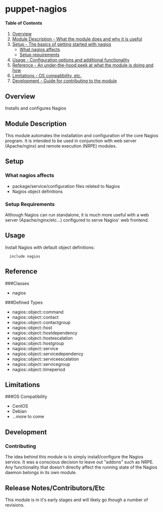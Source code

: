 # puppet-nagios

#### Table of Contents

1. [Overview](#overview)
2. [Module Description - What the module does and why it is useful](#module-description)
3. [Setup - The basics of getting started with nagios](#setup)
    * [What nagios affects](#what-nagios-affects)
    * [Setup requirements](#setup-requirements)
4. [Usage - Configuration options and additional functionality](#usage)
5. [Reference - An under-the-hood peek at what the module is doing and how](#reference)
5. [Limitations - OS compatibility, etc.](#limitations)
6. [Development - Guide for contributing to the module](#development)

## Overview

Installs and configures Nagios

## Module Description

This module automates the installation and configuration of the
core Nagios program. It is intended to be used in conjunction with
web server (Apache/nginx) and remote execution (NRPE) modules.

## Setup

### What nagios affects

* package/service/configuration files related to Nagios
* Nagios object definitions

### Setup Requirements

Although Nagios can run standalone, it is much more useful with a
web server (Apache/nginx/etc...) configured to serve Nagios' web frontend.

## Usage

Install Nagios with default object definitions:
```puppet
  include nagios
```

## Reference

###Classes
* nagios

###Defined Types
* nagios::object::command
* nagios::object::contact
* nagios::object::contactgroup
* nagios::object::host
* nagios::object::hostdependency
* nagios::object::hostescalation
* nagios::object::hostgroup
* nagios::object::service
* nagios::object::servicedependency
* nagios::object::serviceescalation
* nagios::object::servicegroup
* nagios::object::timeperiod

## Limitations

###OS Compatibility
* CentOS
* Debian
* ...more to come

## Development

### Contributing
The idea behind this module is to simply install/configure the Nagios service. It was
a conscious decision to leave out "addons" such as NRPE. Any functionality
that doesn't directly affect the running state of the Nagios daemon belongs
in its own module.

## Release Notes/Contributors/Etc

This module is in it's early stages and will likely go though a number of revisions.
